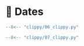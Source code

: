 # 📆 Dates

```python title="clippy.py" linenums="1"
--8<-- "clippy/06_clippy.py"
```

```python title="clippy.py" linenums="1"
--8<-- "clippy/07_clippy.py"
```